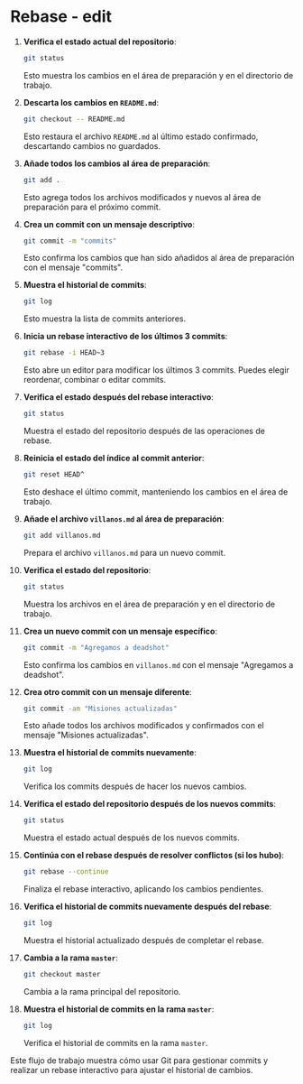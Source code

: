 # Rebase - edit

1. **Verifica el estado actual del repositorio**:
   ```bash
   git status
   ```
   Esto muestra los cambios en el área de preparación y en el directorio de trabajo.

2. **Descarta los cambios en `README.md`**:
   ```bash
   git checkout -- README.md
   ```
   Esto restaura el archivo `README.md` al último estado confirmado, descartando cambios no guardados.

3. **Añade todos los cambios al área de preparación**:
   ```bash
   git add .
   ```
   Esto agrega todos los archivos modificados y nuevos al área de preparación para el próximo commit.

4. **Crea un commit con un mensaje descriptivo**:
   ```bash
   git commit -m "commits"
   ```
   Esto confirma los cambios que han sido añadidos al área de preparación con el mensaje "commits".

5. **Muestra el historial de commits**:
   ```bash
   git log
   ```
   Esto muestra la lista de commits anteriores.

6. **Inicia un rebase interactivo de los últimos 3 commits**:
   ```bash
   git rebase -i HEAD~3
   ```
   Esto abre un editor para modificar los últimos 3 commits. Puedes elegir reordenar, combinar o editar commits.

7. **Verifica el estado después del rebase interactivo**:
   ```bash
   git status
   ```
   Muestra el estado del repositorio después de las operaciones de rebase.

8. **Reinicia el estado del índice al commit anterior**:
   ```bash
   git reset HEAD^
   ```
   Esto deshace el último commit, manteniendo los cambios en el área de trabajo.

9. **Añade el archivo `villanos.md` al área de preparación**:
   ```bash
   git add villanos.md
   ```
   Prepara el archivo `villanos.md` para un nuevo commit.

10. **Verifica el estado del repositorio**:
    ```bash
    git status
    ```
    Muestra los archivos en el área de preparación y en el directorio de trabajo.

11. **Crea un nuevo commit con un mensaje específico**:
    ```bash
    git commit -m "Agregamos a deadshot"
    ```
    Esto confirma los cambios en `villanos.md` con el mensaje "Agregamos a deadshot".

12. **Crea otro commit con un mensaje diferente**:
    ```bash
    git commit -am "Misiones actualizadas"
    ```
    Esto añade todos los archivos modificados y confirmados con el mensaje "Misiones actualizadas". 

13. **Muestra el historial de commits nuevamente**:
    ```bash
    git log
    ```
    Verifica los commits después de hacer los nuevos cambios.

14. **Verifica el estado del repositorio después de los nuevos commits**:
    ```bash
    git status
    ```
    Muestra el estado actual después de los nuevos commits.

15. **Continúa con el rebase después de resolver conflictos (si los hubo)**:
    ```bash
    git rebase --continue
    ```
    Finaliza el rebase interactivo, aplicando los cambios pendientes.

16. **Verifica el historial de commits nuevamente después del rebase**:
    ```bash
    git log
    ```
    Muestra el historial actualizado después de completar el rebase.

17. **Cambia a la rama `master`**:
    ```bash
    git checkout master
    ```
    Cambia a la rama principal del repositorio.

18. **Muestra el historial de commits en la rama `master`**:
    ```bash
    git log
    ```
    Verifica el historial de commits en la rama `master`.

Este flujo de trabajo muestra cómo usar Git para gestionar commits y realizar un rebase interactivo para ajustar el historial de cambios.